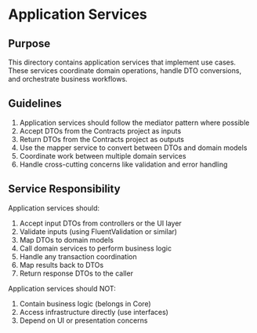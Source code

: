 ﻿# Application Services

## Purpose

This directory contains application services that implement use cases.
These services coordinate domain operations, handle DTO conversions,
and orchestrate business workflows.

## Guidelines

1. Application services should follow the mediator pattern where possible
2. Accept DTOs from the Contracts project as inputs
3. Return DTOs from the Contracts project as outputs
4. Use the mapper service to convert between DTOs and domain models
5. Coordinate work between multiple domain services
6. Handle cross-cutting concerns like validation and error handling

## Service Responsibility

Application services should:

1. Accept input DTOs from controllers or the UI layer
2. Validate inputs (using FluentValidation or similar)
3. Map DTOs to domain models
4. Call domain services to perform business logic
5. Handle any transaction coordination
6. Map results back to DTOs
7. Return response DTOs to the caller

Application services should NOT:

1. Contain business logic (belongs in Core)
2. Access infrastructure directly (use interfaces)
3. Depend on UI or presentation concerns
